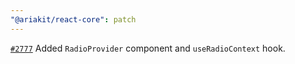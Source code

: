 ```yaml
---
"@ariakit/react-core": patch
---
```


[`#2777`](https://github.com/ariakit/ariakit/pull/2777) Added `RadioProvider` component and `useRadioContext` hook.

